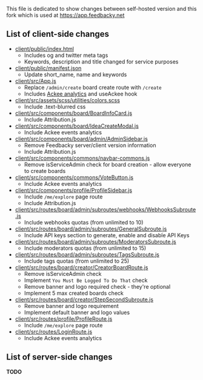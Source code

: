 This file is dedicated to show changes between self-hosted version and this fork which is used at https://app.feedbacky.net

## List of client-side changes
* [client/public/index.html](https://github.com/Feedbacky/feedbacky-project/blob/master/client/public/index.html)
    * Includes og and twitter meta tags
    * Keywords, description and title changed for service purposes
* [client/public/manifest.json](https://github.com/Feedbacky/feedbacky-project/blob/master/client/public/manifest.json)
    * Update short_name, name and keywords
* [client/src/App.js](https://github.com/Feedbacky/feedbacky-project/blob/master/client/src/App.js)
    * Replace `/admin/create` board create route with `/create`
    * Includes [Ackee analytics](https://github.com/electerious/Ackee) and useAckee hook
* [client/src/assets/scss/utilities/colors.scss](https://github.com/Feedbacky/feedbacky-project/blob/master/client/src/assets/scss/utilities/colors.scss)
    * Include .text-blurred css
* [client/src/components/board/BoardInfoCard.js](https://github.com/Feedbacky/feedbacky-project/blob/master/client/src/components/board/BoardInfoCard.js)
    * Include Attribution.js
* [client/src/components/board/IdeaCreateModal.js](https://github.com/Feedbacky/feedbacky-project/blob/master/client/src/components/board/IdeaCreateModal.js)
    * Include Ackee events analytics
* [client/src/components/board/admin/AdminSidebar.js](https://github.com/Feedbacky/feedbacky-project/blob/master/client/src/components/board/admin/AdminSidebar.js)
    * Remove Feedbacky server/client version information
    * Include Attribution.js
* [client/src/components/commons/navbar-commons.js](https://github.com/Feedbacky/feedbacky-project/blob/master/client/src/components/commons/navbar-commons.js)
    * Remove isServiceAdmin check for board creation - allow everyone to create boards
* [client/src/components/commons/VoteButton.js](https://github.com/Feedbacky/feedbacky-project/blob/master/client/src/components/commons/VoteButton.js)
    * Include Ackee events analytics
* [client/src/components/profile/ProfileSidebar.js](https://github.com/Feedbacky/feedbacky-project/blob/master/client/src/components/profile/ProfileSidebar.js)
    * Include `/me/explore` page route
    * Include Attribution.js
* [client/src/routes/board/admin/subroutes/webhooks/WebhooksSubroute.js](https://github.com/Feedbacky/feedbacky-project/blob/master/client/src/routes/board/admin/subroutes/webhooks/WebhooksSubroute.js)
    * Include webhooks quotas (from unlimited to 10)
* [client/src/routes/board/admin/subroutes/GeneralSubroute.js](https://github.com/Feedbacky/feedbacky-project/blob/master/client/src/routes/board/admin/subroutes/GeneralSubroute.js)
    * Include API keys section to generate, enable and disable API Keys
* [client/src/routes/board/admin/subroutes/ModeratorsSubroute.js](https://github.com/Feedbacky/feedbacky-project/blob/master/client/src/routes/board/admin/subroutes/ModeratorsSubroute.js)
    * Include moderators quotas (from unlimited to 15)
* [client/src/routes/board/admin/subroutes/TagsSubroute.js](https://github.com/Feedbacky/feedbacky-project/blob/master/client/src/routes/board/admin/subroutes/TagsSubroute.js)
    * Include tags quotas (from unlimited to 25)
* [client/src/routes/board/creator/CreatorBoardRoute.js](https://github.com/Feedbacky/feedbacky-project/blob/master/client/src/routes/board/creator/CreatorBoardRoute.js)
    * Remove isServiceAdmin check
    * Implement `You Must Be Logged To Do That` check
    * Remove banner and logo required check - they're optional
    * Implement 5 max created boards check
* [client/src/routes/board/creator/StepSecondSubroute.js](https://github.com/Feedbacky/feedbacky-project/blob/master/client/src/routes/board/creator/StepSecondSubroute.js)
    * Remove banner and logo requirement
    * Implement default banner and logo values
* [client/src/routes/profile/ProfileRoute.js](https://github.com/Feedbacky/feedbacky-project/blob/master/client/src/routes/profile/ProfileRoute.js)
    * Include `/me/explore` page route
* [client/src/routes/LoginRoute.js](https://github.com/Feedbacky/feedbacky-project/blob/master/client/src/routes/LoginRoute.js)
    * Include Ackee events analytics

## List of server-side changes
**TODO**
